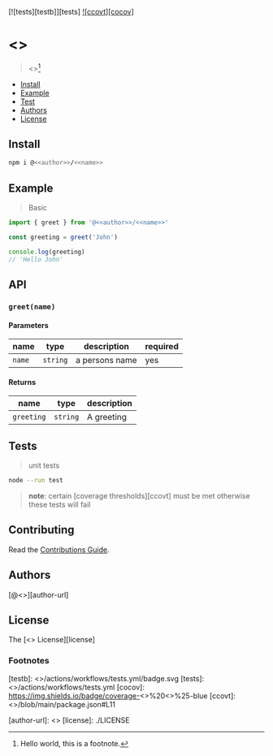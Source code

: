 [![tests][testb]][tests] [![ccovt][cocov]](#tests)   

# <<name>>

> <<description>>[^1]  

- [Install](#install)
- [Example](#example)
- [Test](#test)
- [Authors](#authors)
- [License](#license)

## Install 

```bash
npm i @<<author>>/<<name>>
```

## Example

> Basic 

```js
import { greet } from '@<<author>>/<<name>>'

const greeting = greet('John')

console.log(greeting) 
// 'Hello John'
```

## API

### `greet(name)`

#### Parameters

| name     | type     | description    | required |
|----------|----------|----------------|----------|
| `name`   | `string` | a persons name | yes      |

#### Returns

| name       | type     | description |    
|------------|----------|-------------|
| `greeting` | `string` | A greeting  | 


## Tests

> unit tests

```bash
node --run test
```

> **note**: certain [coverage thresholds][ccovt] must be met otherwise these 
> tests will fail

## Contributing

Read the [Contributions Guide][cnt-guide].

## Authors

[@<<author>>][author-url]  

## License

The [<<license>> License][license]  

### Footnotes 

[^1]: Hello world, this is a footnote.

[testb]: <<repo-url>>/actions/workflows/tests.yml/badge.svg
[tests]: <<repo-url>>/actions/workflows/tests.yml
[cocov]: https://img.shields.io/badge/coverage-<<sig-coverage>>%20<<coverage>>%25-blue
[ccovt]: <<repo-url>>/blob/main/package.json#L11

[cnt-guide]: ./.github/CONTRIBUTING.md
[author-url]: <<author-url>>
[license]: ./LICENSE
